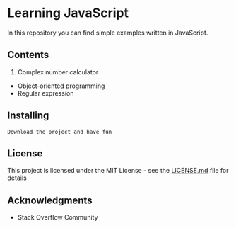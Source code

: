 # Learning JavaScript
In this repository you can find simple examples written in JavaScript. 

## Contents
1. Complex number calculator
* Object-oriented programming
* Regular expression

## Installing 
```
Download the project and have fun
```
## License

This project is licensed under the MIT License - see the [LICENSE.md](https://github.com/krzysztofzielinski94/learning-javascript/blob/master/LICENSE) file for details

## Acknowledgments

* Stack Overflow Community
